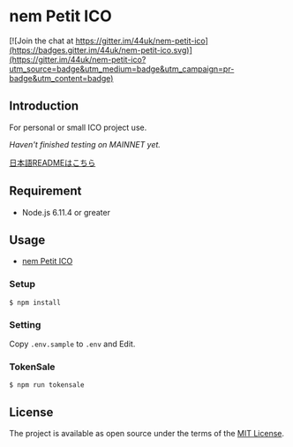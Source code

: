 # nem Petit ICO

[![Join the chat at https://gitter.im/44uk/nem-petit-ico](https://badges.gitter.im/44uk/nem-petit-ico.svg)](https://gitter.im/44uk/nem-petit-ico?utm_source=badge&utm_medium=badge&utm_campaign=pr-badge&utm_content=badge)

## Introduction

For personal or small ICO project use.

*Haven't finished testing on MAINNET yet.*

[日本語READMEはこちら](README.ja.md)

## Requirement

* Node.js 6.11.4 or greater

## Usage

* [nem Petit ICO](https://44uk.github.io/nem-petit-ico/)

### Setup

```node
$ npm install
```

### Setting

Copy `.env.sample` to `.env` and Edit.

### TokenSale

```node
$ npm run tokensale
```

## License

The project is available as open source under the terms of the [MIT License](LICENSE).
